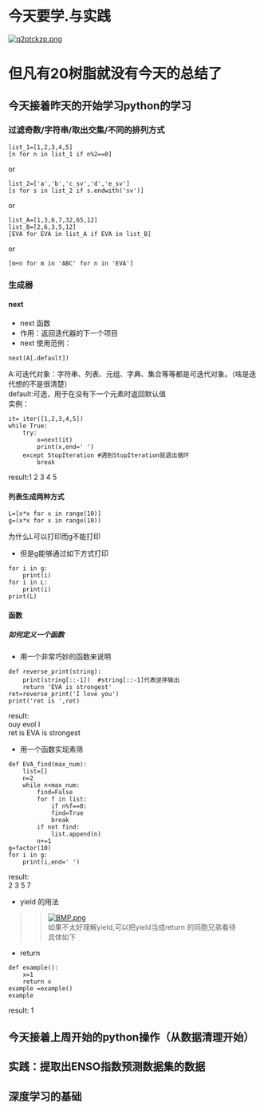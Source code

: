 # 今天要学.与实践
[![q2ptckzp.png](https://i.postimg.cc/3rFQVHQN/q2ptckzp.png)](https://postimg.cc/7bhRJd6r)  
# 但凡有20树脂就没有今天的总结了
## 今天接着昨天的开始学习python的学习
### 过滤奇数/字符串/取出交集/不同的排列方式
```
list_1=[1,2,3,4,5]
[n for n in list_1 if n%2==0]
```
or
```
list_2=['a','b','c_sv','d','e_sv']
[s for s in list_2 if s.endwith('sv')]
```
or 
```
list_A=[1,3,6,7,32,65,12]
list_B=[2,6,3,5,12]
[EVA for EVA in list_A if EVA in list_B]
```
or  
```
[m+n for m in 'ABC' for n in 'EVA']
```
### 生成器
#### next
* next 函数
* 作用：返回迭代器的下一个项目
* next 使用范例：
```
next(A[.default])
```
A:可迭代对象：字符串、列表、元组、字典、集合等等都是可迭代对象。（啥是迭代想的不是很清楚）  
default:可选，用于在没有下一个元素时返回默认值  
实例：
```
it= iter([1,2,3,4,5])
while True:
    try:
        x=next(it)
        print(x,end=' ')
    except StopIteration #遇到StopIteration就退出循环
        break
```
result:1 2 3 4 5  
#### 列表生成两种方式
```
L=[x*x for x in range(10)]
g=(x*x for x in range(10))
```
为什么L可以打印而g不能打印 
* 但是g能够通过如下方式打印
```
for i in g:
    print(i)
for i in L:
    print(i)
print(L)
```
#### 函数
##### 如何定义一个函数
* 用一个非常巧妙的函数来说明  
```
def reverse_print(string):
    print(string[::-1])  #string[::-1]代表逆序输出
    return 'EVA is strongest'
ret=reverse_print('I love you')
print('ret is ',ret)
```
result:  
ouy evol I  
ret is EVA is strongest  
* 用一个函数实现素筛
```
def EVA_find(max_num):
    list=[]
    n=2
    while n<max_num:
        find=False
        for f in list:
            if n%f==0:
            find=True
            break
        if not find:
            list.append(n)
        n+=1
g=factor(10)
for i in g:
    print(i,end=' ')
```
result:  
2 3 5 7  
* yield 的用法
>>[![BMP.png](https://i.postimg.cc/28TmbN0M/BMP.png)](https://postimg.cc/9r4sKK5Y)  
如果不太好理解yield,可以把yield当成return 的同胞兄弟看待  
具体如下  
* return 
```
def example():
    x=1
    return x
example =example()
example
```
result: 1  








## 今天接着上周开始的python操作（从数据清理开始）

## 实践：提取出ENSO指数预测数据集的数据

## 深度学习的基础
